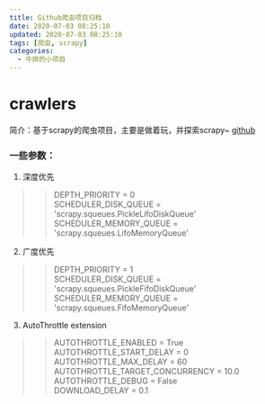 ```yaml
---
title: Github爬虫项目归档
date: 2020-07-03 08:25:10
updated: 2020-07-03 08:25:10
tags: [爬虫, scrapy]
categories: 
  - 牛排的小项目
---
```

# crawlers
简介：基于scrapy的爬虫项目，主要是做着玩，并探索scrapy~  [github](https://github.com/Sknp1006/crawler)

<!-- more -->

### 一些参数：
  1. 深度优先
  >> DEPTH_PRIORITY = 0  
  >> SCHEDULER_DISK_QUEUE = 'scrapy.squeues.PickleLifoDiskQueue'  
  >> SCHEDULER_MEMORY_QUEUE = 'scrapy.squeues.LifoMemoryQueue'  
  
  2. 广度优先  
  >> DEPTH_PRIORITY = 1  
  >> SCHEDULER_DISK_QUEUE = 'scrapy.squeues.PickleFifoDiskQueue'  
  >> SCHEDULER_MEMORY_QUEUE = 'scrapy.squeues.FifoMemoryQueue'  
  
  3. AutoThrottle extension  
  >> AUTOTHROTTLE_ENABLED = True
  >> AUTOTHROTTLE_START_DELAY = 0  
  >> AUTOTHROTTLE_MAX_DELAY = 60  
  >> AUTOTHROTTLE_TARGET_CONCURRENCY = 10.0  
  >> AUTOTHROTTLE_DEBUG = False  
  >> DOWNLOAD_DELAY = 0.1
